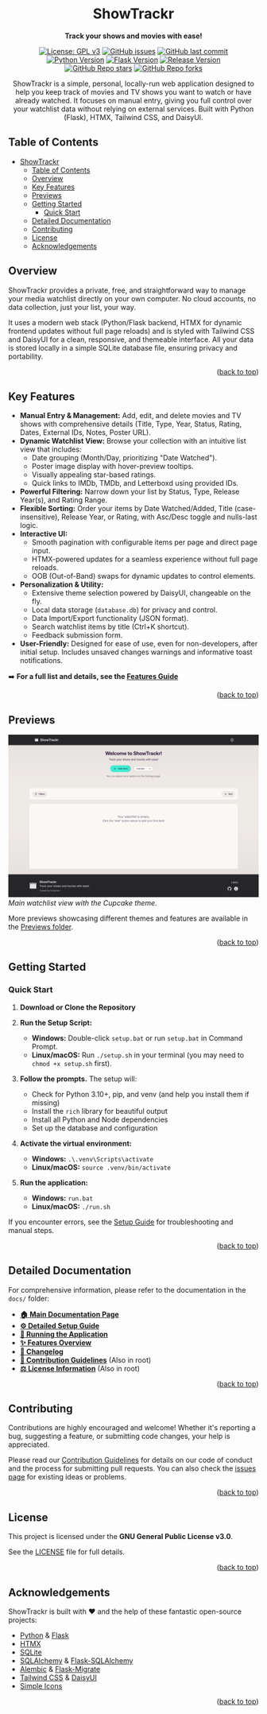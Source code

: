 <div align="center">

# ShowTrackr

**Track your shows and movies with ease!**

[![License: GPL v3](https://img.shields.io/github/license/Exonymos/ShowTrackr-Web?color=brightgreen&style=flat-square)](https://opensource.org/licenses/GPL-3.0)
[![GitHub issues](https://img.shields.io/github/issues/Exonymos/ShowTrackr-Web?style=flat-square)](https://github.com/Exonymos/ShowTrackr-Web/issues)
[![GitHub last commit](https://img.shields.io/github/last-commit/Exonymos/ShowTrackr-Web?style=flat-square)](https://github.com/Exonymos/ShowTrackr-Web/commits/main)
<br>
[![Python Version](https://img.shields.io/badge/python-3.10+-blue.svg?style=flat-square)](https://www.python.org/downloads/)
[![Flask Version](https://img.shields.io/badge/Flask-3.0+-lightgrey.svg?style=flat-square)](https://flask.palletsprojects.com/)
[![Release Version](https://img.shields.io/github/v/release/Exonymos/ShowTrackr-Web?style=flat-square)](https://github.com/Exonymos/ShowTrackr-Web/releases/latest)
<br>
[![GitHub Repo stars](https://img.shields.io/github/stars/Exonymos/ShowTrackr-Web?style=social)](https://github.com/Exonymos/ShowTrackr-Web/stargazers)
[![GitHub Repo forks](https://img.shields.io/github/forks/Exonymos/ShowTrackr-Web?style=social)](https://github.com/Exonymos/ShowTrackr-Web/forks)

ShowTrackr is a simple, personal, locally-run web application designed to help you keep track of movies and TV shows you want to watch or have already watched. It focuses on manual entry, giving you full control over your watchlist data without relying on external services. Built with Python (Flask), HTMX, Tailwind CSS, and DaisyUI.

</div>

## Table of Contents

- [ShowTrackr](#showtrackr)
  - [Table of Contents](#table-of-contents)
  - [Overview](#overview)
  - [Key Features](#key-features)
  - [Previews](#previews)
  - [Getting Started](#getting-started)
    - [Quick Start](#quick-start)
  - [Detailed Documentation](#detailed-documentation)
  - [Contributing](#contributing)
  - [License](#license)
  - [Acknowledgements](#acknowledgements)

## Overview

ShowTrackr provides a private, free, and straightforward way to manage your media watchlist directly on your own computer. No cloud accounts, no data collection, just your list, your way.

It uses a modern web stack (Python/Flask backend, HTMX for dynamic frontend updates without full page reloads) and is styled with Tailwind CSS and DaisyUI for a clean, responsive, and themeable interface. All your data is stored locally in a simple SQLite database file, ensuring privacy and portability.

<p align="right">(<a href="#showtrackr">back to top</a>)</p>

## Key Features

- **Manual Entry & Management:** Add, edit, and delete movies and TV shows with comprehensive details (Title, Type, Year, Status, Rating, Dates, External IDs, Notes, Poster URL).
- **Dynamic Watchlist View:** Browse your collection with an intuitive list view that includes:
  - Date grouping (Month/Day, prioritizing "Date Watched").
  - Poster image display with hover-preview tooltips.
  - Visually appealing star-based ratings.
  - Quick links to IMDb, TMDb, and Letterboxd using provided IDs.
- **Powerful Filtering:** Narrow down your list by Status, Type, Release Year(s), and Rating Range.
- **Flexible Sorting:** Order your items by Date Watched/Added, Title (case-insensitive), Release Year, or Rating, with Asc/Desc toggle and nulls-last logic.
- **Interactive UI:**
  - Smooth pagination with configurable items per page and direct page input.
  - HTMX-powered updates for a seamless experience without full page reloads.
  - OOB (Out-of-Band) swaps for dynamic updates to control elements.
- **Personalization & Utility:**
  - Extensive theme selection powered by DaisyUI, changeable on the fly.
  - Local data storage (`database.db`) for privacy and control.
  - Data Import/Export functionality (JSON format).
  - Search watchlist items by title (Ctrl+K shortcut).
  - Feedback submission form.
- **User-Friendly:** Designed for ease of use, even for non-developers, after initial setup. Includes unsaved changes warnings and informative toast notifications.

➡️ **For a full list and details, see the [Features Guide](./docs/features.md)**

<p align="right">(<a href="#showtrackr">back to top</a>)</p>

## Previews

![ShowTrackr Home Page - Dracula Theme](./previews/home_cupcake_1.png)
_Main watchlist view with the Cupcake theme._

More previews showcasing different themes and features are available in the [Previews folder](./previews/).

<p align="right">(<a href="#showtrackr">back to top</a>)</p>

## Getting Started

### Quick Start

1. **Download or Clone the Repository**

2. **Run the Setup Script:**

   - **Windows:** Double-click `setup.bat` or run `setup.bat` in Command Prompt.
   - **Linux/macOS:** Run `./setup.sh` in your terminal (you may need to `chmod +x setup.sh` first).

3. **Follow the prompts.** The setup will:

   - Check for Python 3.10+, pip, and venv (and help you install them if missing)
   - Install the `rich` library for beautiful output
   - Install all Python and Node dependencies
   - Set up the database and configuration

4. **Activate the virtual environment:**

   - **Windows:** `.\.venv\Scripts\activate`
   - **Linux/macOS:** `source .venv/bin/activate`

5. **Run the application:**
   - **Windows:** `run.bat`
   - **Linux/macOS:** `./run.sh`

If you encounter errors, see the [Setup Guide](./docs/setup.md) for troubleshooting and manual steps.

<p align="right">(<a href="#showtrackr">back to top</a>)</p>

## Detailed Documentation

For comprehensive information, please refer to the documentation in the `docs/` folder:

- **[🏠 Main Documentation Page](./docs/index.md)**
- **[⚙️ Detailed Setup Guide](./docs/setup.md)**
- **[🚀 Running the Application](./docs/running.md)**
- **[✨ Features Overview](./docs/features.md)**
- **[📜 Changelog](./docs/changelog.md)**
- **[🤝 Contribution Guidelines](./CONTRIBUTING.md)** (Also in root)
- **[⚖️ License Information](./LICENSE)** (Also in root)

<p align="right">(<a href="#showtrackr">back to top</a>)</p>

## Contributing

Contributions are highly encouraged and welcome! Whether it's reporting a bug, suggesting a feature, or submitting code changes, your help is appreciated.

Please read our [Contribution Guidelines](./CONTRIBUTING.md) for details on our code of conduct and the process for submitting pull requests. You can also check the [issues page](https://github.com/Exonymos/ShowTrackr-Web/issues) for existing ideas or problems.

<p align="right">(<a href="#showtrackr">back to top</a>)</p>

## License

This project is licensed under the **GNU General Public License v3.0**.

See the [LICENSE](./LICENSE) file for full details.

<p align="right">(<a href="#showtrackr">back to top</a>)</p>

## Acknowledgements

ShowTrackr is built with ❤️ and the help of these fantastic open-source projects:

- [Python](https://www.python.org/) & [Flask](https://flask.palletsprojects.com/)
- [HTMX](https://htmx.org/)
- [SQLite](https://www.sqlite.org/)
- [SQLAlchemy](https://sqlalchemy.org/) & [Flask-SQLAlchemy](https://flask-sqlalchemy.palletsprojects.com/)
- [Alembic](https://alembic.sqlalchemy.org/) & [Flask-Migrate](https://flask-migrate.readthedocs.io/)
- [Tailwind CSS](https://tailwindcss.com/) & [DaisyUI](https://daisyui.com/)
- [Simple Icons](https://simpleicons.org/)

<p align="right">(<a href="#showtrackr">back to top</a>)</p>
